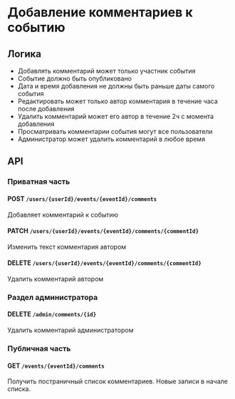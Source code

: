 # Добавление комментариев к событию

## Логика
- Добавлять комментарий может только участник события
- Событие должно быть опубликовано
- Дата и время добавления не должны быть раньше даты самого события
- Редактировать может только автор комментария в течение часа после добавления
- Удалить комментарий может его автор в течение 2ч с момента добавления
- Просматривать комментарии события могут все пользователи
- Администратор может удалить комментарий в любое время

## API

### Приватная часть
#### POST `/users/{userId}/events/{eventId}/comments`
Добавляет комментарий к событию

#### PATCH `/users/{userId}/events/{eventId}/comments/{commentId}`
Изменить текст комментария автором

#### DELETE `/users/{userId}/events/{eventId}/comments/{commentId}`
Удалить комментарий автором

### Раздел администратора
#### DELETE `/admin/comments/{id}`
Удалить комментарий администратором

### Публичная часть
#### GET `/events/{eventId}/comments`
Получить постраничный список комментариев.
Новые записи в начале списка.